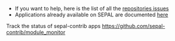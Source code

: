 - If you want to help, here is the list of all the [repositories issues](https://github.com/search?q=user%3Asepal-contrib+state%3Aopen&type=Issues&ref=advsearch&l=&l=)
- Applications already available on SEPAL are documented [here](https://docs.sepal.io/en/latest/modules/index.html) 


Track the status of sepal-contrib apps https://github.com/sepal-contrib/module_monitor
